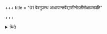 +++
title = "01 वेदमुपस्थ आधायान्तर्वेद्यासीनोऽतीमोक्षाञ्जपति"

+++

<details><summary>थिते</summary>

वेदमुपस्थ आधायान्तर्वेद्यासीनोऽतीमोक्षाञ्जपति १
</details>
